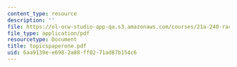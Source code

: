 ```yaml
---
content_type: resource
description: ''
file: https://ol-ocw-studio-app-qa.s3.amazonaws.com/courses/21a-240-race-and-science-spring-2004/6aa9139ee6982a88ff0271ad87b154c6_topicspaperone.pdf
file_type: application/pdf
resourcetype: Document
title: topicspaperone.pdf
uid: 6aa9139e-e698-2a88-ff02-71ad87b154c6
---
```

